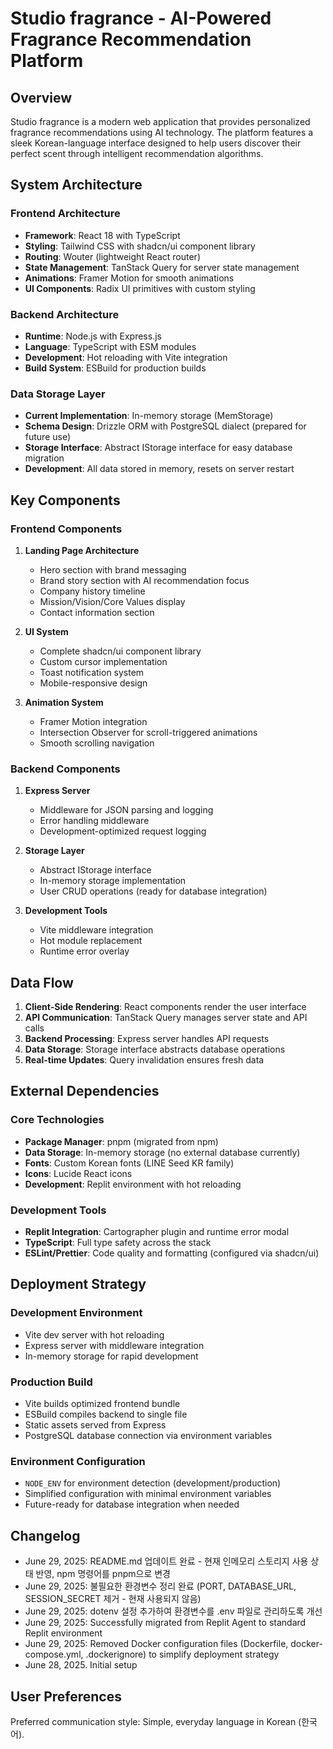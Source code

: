 # Studio fragrance - AI-Powered Fragrance Recommendation Platform

## Overview

Studio fragrance is a modern web application that provides personalized fragrance recommendations using AI technology. The platform features a sleek Korean-language interface designed to help users discover their perfect scent through intelligent recommendation algorithms.

## System Architecture

### Frontend Architecture
- **Framework**: React 18 with TypeScript
- **Styling**: Tailwind CSS with shadcn/ui component library
- **Routing**: Wouter (lightweight React router)
- **State Management**: TanStack Query for server state management
- **Animations**: Framer Motion for smooth animations
- **UI Components**: Radix UI primitives with custom styling

### Backend Architecture
- **Runtime**: Node.js with Express.js
- **Language**: TypeScript with ESM modules
- **Development**: Hot reloading with Vite integration
- **Build System**: ESBuild for production builds

### Data Storage Layer
- **Current Implementation**: In-memory storage (MemStorage)
- **Schema Design**: Drizzle ORM with PostgreSQL dialect (prepared for future use)
- **Storage Interface**: Abstract IStorage interface for easy database migration
- **Development**: All data stored in memory, resets on server restart

## Key Components

### Frontend Components
1. **Landing Page Architecture**
   - Hero section with brand messaging
   - Brand story section with AI recommendation focus
   - Company history timeline
   - Mission/Vision/Core Values display
   - Contact information section

2. **UI System**
   - Complete shadcn/ui component library
   - Custom cursor implementation
   - Toast notification system
   - Mobile-responsive design

3. **Animation System**
   - Framer Motion integration
   - Intersection Observer for scroll-triggered animations
   - Smooth scrolling navigation

### Backend Components
1. **Express Server**
   - Middleware for JSON parsing and logging
   - Error handling middleware
   - Development-optimized request logging

2. **Storage Layer**
   - Abstract IStorage interface
   - In-memory storage implementation
   - User CRUD operations (ready for database integration)

3. **Development Tools**
   - Vite middleware integration
   - Hot module replacement
   - Runtime error overlay

## Data Flow

1. **Client-Side Rendering**: React components render the user interface
2. **API Communication**: TanStack Query manages server state and API calls
3. **Backend Processing**: Express server handles API requests
4. **Data Storage**: Storage interface abstracts database operations
5. **Real-time Updates**: Query invalidation ensures fresh data

## External Dependencies

### Core Technologies
- **Package Manager**: pnpm (migrated from npm)
- **Data Storage**: In-memory storage (no external database currently)
- **Fonts**: Custom Korean fonts (LINE Seed KR family)
- **Icons**: Lucide React icons
- **Development**: Replit environment with hot reloading

### Development Tools
- **Replit Integration**: Cartographer plugin and runtime error modal
- **TypeScript**: Full type safety across the stack
- **ESLint/Prettier**: Code quality and formatting (configured via shadcn/ui)

## Deployment Strategy

### Development Environment
- Vite dev server with hot reloading
- Express server with middleware integration
- In-memory storage for rapid development

### Production Build
- Vite builds optimized frontend bundle
- ESBuild compiles backend to single file
- Static assets served from Express
- PostgreSQL database connection via environment variables

### Environment Configuration
- `NODE_ENV` for environment detection (development/production)
- Simplified configuration with minimal environment variables
- Future-ready for database integration when needed

## Changelog
- June 29, 2025: README.md 업데이트 완료 - 현재 인메모리 스토리지 사용 상태 반영, npm 명령어를 pnpm으로 변경
- June 29, 2025: 불필요한 환경변수 정리 완료 (PORT, DATABASE_URL, SESSION_SECRET 제거 - 현재 사용되지 않음)
- June 29, 2025: dotenv 설정 추가하여 환경변수를 .env 파일로 관리하도록 개선
- June 29, 2025: Successfully migrated from Replit Agent to standard Replit environment
- June 29, 2025: Removed Docker configuration files (Dockerfile, docker-compose.yml, .dockerignore) to simplify deployment strategy
- June 28, 2025. Initial setup

## User Preferences

Preferred communication style: Simple, everyday language in Korean (한국어).